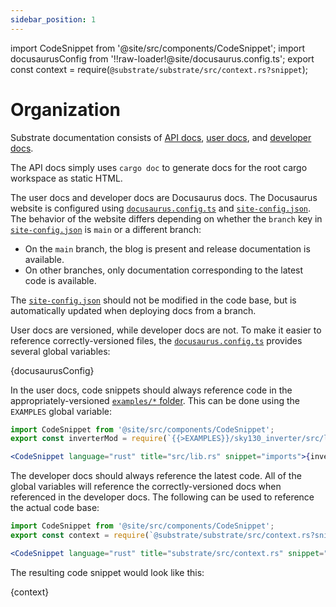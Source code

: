 ```yaml
---
sidebar_position: 1
---
```


import CodeSnippet from '@site/src/components/CodeSnippet';
import docusaurusConfig from '!!raw-loader!@site/docusaurus.config.ts';
export const context = require(`@substrate/substrate/src/context.rs?snippet`);

# Organization

Substrate documentation consists of [API docs],
[user docs]({{GITHUB_URL}}/docs/docusaurus/docs), and [developer docs]({{GITHUB_URL}}/docs/docusaurus/dev).

The API docs simply uses `cargo doc` to generate docs for the root cargo workspace as static HTML.

The user docs and developer docs are Docusaurus docs. The Docusaurus website is configured
using [`docusaurus.config.ts`] and [`site-config.json`]. The behavior of the website differs
depending on whether the `branch` key in [`site-config.json`] is `main` or a different branch:
- On the `main` branch, the blog is present and release documentation is available.
- On other branches, only documentation corresponding to the latest code is available.

The [`site-config.json`] should not be modified in the code base, but is automatically
updated when deploying docs from a branch.

User docs are versioned, while developer docs are not. To make it easier to reference
correctly-versioned files, the [`docusaurus.config.ts`] provides several global variables:

<CodeSnippet language="ts" title="docusaurus.config.ts" snippet="global-vars">{docusaurusConfig}</CodeSnippet>

In the user docs, code snippets should always reference code in the appropriately-versioned [`examples/*` folder].
This can be done using the `EXAMPLES` global variable:

```jsx
import CodeSnippet from '@site/src/components/CodeSnippet';
export const inverterMod = require(`{{>EXAMPLES}}/sky130_inverter/src/lib.rs?snippet`);

<CodeSnippet language="rust" title="src/lib.rs" snippet="imports">{inverterMod}</CodeSnippet>
```

The developer docs should always reference the latest code. All of the global variables will reference
the correctly-versioned docs when referenced in the developer docs. The following can be used
to reference the actual code base:

```jsx
import CodeSnippet from '@site/src/components/CodeSnippet';
export const context = require(`@substrate/substrate/src/context.rs?snippet`);

<CodeSnippet language="rust" title="substrate/src/context.rs" snippet="context">{context}</CodeSnippet>
```

The resulting code snippet would look like this:

<CodeSnippet language="rust" title="substrate/src/context.rs" snippet="context">{context}</CodeSnippet>


[API docs]: {{GITHUB_URL}}/docs/api
[user docs]: {{GITHUB_URL}}/docs/docusaurus/docs
[developer docs]: {{GITHUB_URL}}/docs/docusaurus/dev
[`docusaurus.config.ts`]: {{GITHUB_URL}}/docs/docusaurus/docusaurus.config.ts
[`site-config.json`]: {{GITHUB_URL}}/docs/docusaurus/site-config.json
[`examples/*` folder]: {{GITHUB_URL}}/examples
